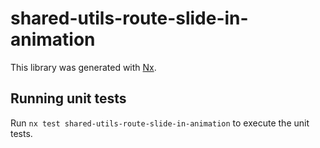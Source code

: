 # shared-utils-route-slide-in-animation

This library was generated with [Nx](https://nx.dev).

## Running unit tests

Run `nx test shared-utils-route-slide-in-animation` to execute the unit tests.
